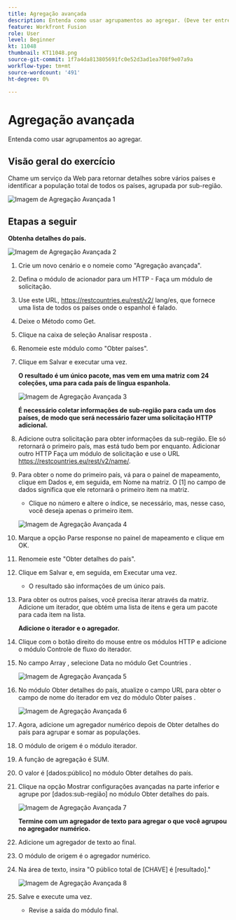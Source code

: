 ```yaml
---
title: Agregação avançada
description: Entenda como usar agrupamentos ao agregar. (Deve ter entre 60 e 160 caracteres, mas tem 49 caracteres)
feature: Workfront Fusion
role: User
level: Beginner
kt: 11048
thumbnail: KT11048.png
source-git-commit: 1f7a4da813805691fc0e52d3ad1ea708f9e07a9a
workflow-type: tm+mt
source-wordcount: '491'
ht-degree: 0%

---
```



# Agregação avançada

Entenda como usar agrupamentos ao agregar.

## Visão geral do exercício

Chame um serviço da Web para retornar detalhes sobre vários países e identificar a população total de todos os países, agrupada por sub-região.

![Imagem de Agregação Avançada 1](../12-exercises/assets/advanced-aggregation-walkthrough-1.png)

## Etapas a seguir

**Obtenha detalhes do país.**

![Imagem de Agregação Avançada 2](../12-exercises/assets/advanced-aggregation-walkthrough-2.png)

1. Crie um novo cenário e o nomeie como &quot;Agregação avançada&quot;.
1. Defina o módulo de acionador para um HTTP - Faça um módulo de solicitação.
1. Use este URL, https://restcountries.eu/rest/v2/ lang/es, que fornece uma lista de todos os países onde o espanhol é falado.
1. Deixe o Método como Get.
1. Clique na caixa de seleção Analisar resposta .
1. Renomeie este módulo como &quot;Obter países&quot;.
1. Clique em Salvar e executar uma vez.

   **O resultado é um único pacote, mas vem em uma matriz com 24 coleções, uma para cada país de língua espanhola.**

   ![Imagem de Agregação Avançada 3](../12-exercises/assets/advanced-aggregation-walkthrough-3.png)

   **É necessário coletar informações de sub-região para cada um dos países, de modo que será necessário fazer uma solicitação HTTP adicional.**

1. Adicione outra solicitação para obter informações da sub-região. Ele só retornará o primeiro país, mas está tudo bem por enquanto. Adicionar outro HTTP Faça um módulo de solicitação e use o URL https://restcountries.eu/rest/v2/name/.
1. Para obter o nome do primeiro país, vá para o painel de mapeamento, clique em Dados e, em seguida, em Nome na matriz. O [1] no campo de dados significa que ele retornará o primeiro item na matriz.

   + Clique no número e altere o índice, se necessário, mas, nesse caso, você deseja apenas o primeiro item.

   ![Imagem de Agregação Avançada 4](../12-exercises/assets/advanced-aggregation-walkthrough-4.png)

1. Marque a opção Parse response no painel de mapeamento e clique em OK.
1. Renomeie este &quot;Obter detalhes do país&quot;.
1. Clique em Salvar e, em seguida, em Executar uma vez.

   + O resultado são informações de um único país.

1. Para obter os outros países, você precisa iterar através da matriz. Adicione um iterador, que obtém uma lista de itens e gera um pacote para cada item na lista.

   **Adicione o iterador e o agregador.**

1. Clique com o botão direito do mouse entre os módulos HTTP e adicione o módulo Controle de fluxo do iterador.
1. No campo Array , selecione Data no módulo Get Countries .

   ![Imagem de Agregação Avançada 5](../12-exercises/assets/advanced-aggregation-walkthrough-5.png)

1. No módulo Obter detalhes do país, atualize o campo URL para obter o campo de nome do iterador em vez do módulo Obter países .

   ![Imagem de Agregação Avançada 6](../12-exercises/assets/advanced-aggregation-walkthrough-6.png)

1. Agora, adicione um agregador numérico depois de Obter detalhes do país para agrupar e somar as populações.
1. O módulo de origem é o módulo iterador.
1. A função de agregação é SUM.
1. O valor é [dados:público] no módulo Obter detalhes do país.
1. Clique na opção Mostrar configurações avançadas na parte inferior e agrupe por [dados:sub-região] no módulo Obter detalhes do país.

   ![Imagem de Agregação Avançada 7](../12-exercises/assets/advanced-aggregation-walkthrough-7.png)

   **Termine com um agregador de texto para agregar o que você agrupou no agregador numérico.**

1. Adicione um agregador de texto ao final.
1. O módulo de origem é o agregador numérico.
1. Na área de texto, insira &quot;O público total de [CHAVE] é [resultado].&quot;

   ![Imagem de Agregação Avançada 8](../12-exercises/assets/advanced-aggregation-walkthrough-8.png)

1. Salve e execute uma vez.

   + Revise a saída do módulo final.
